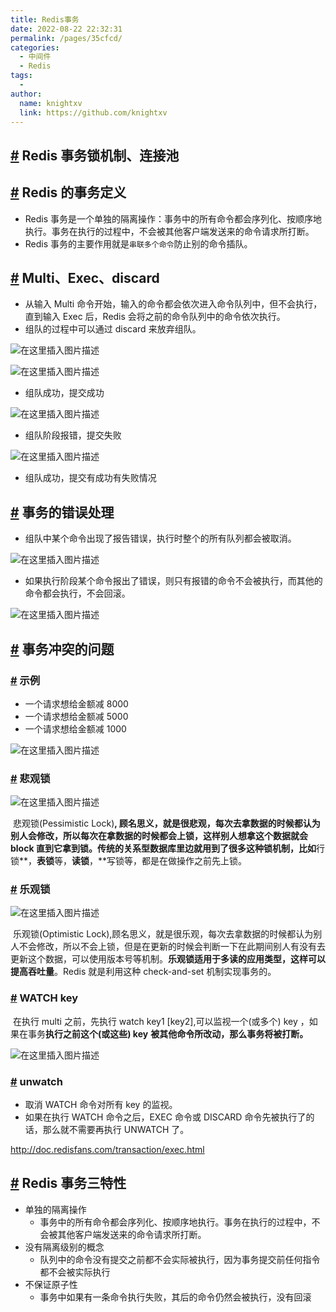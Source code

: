 ```yaml
---
title: Redis事务
date: 2022-08-22 22:32:31
permalink: /pages/35cfcd/
categories:
  - 中间件
  - Redis
tags:
  - 
author: 
  name: knightxv
  link: https://github.com/knightxv
---
```

## [#](redis事务锁机制、连接池) Redis 事务锁机制、连接池

## [#](#_redis的事务定义) Redis 的事务定义

-   Redis 事务是一个单独的隔离操作：事务中的所有命令都会序列化、按顺序地执行。事务在执行的过程中，不会被其他客户端发送来的命令请求所打断。
-   Redis 事务的主要作用就是`串联多个命令`防止别的命令插队。

## [#](#_multi、exec、discard) Multi、Exec、discard

-   从输入 Multi 命令开始，输入的命令都会依次进入命令队列中，但不会执行，直到输入 Exec 后，Redis 会将之前的命令队列中的命令依次执行。
-   组队的过程中可以通过 discard 来放弃组队。

![在这里插入图片描述](https://img-blog.csdnimg.cn/cc84ccecdb124abbadfa36844ea9290e.png?x-oss-process=image/watermark,type_d3F5LXplbmhlaQ,shadow_50,text_Q1NETiBAeGlhb3h1ZUB4dWUuY29t,size_12,color_FFFFFF,t_70,g_se,x_16)

![在这里插入图片描述](https://img-blog.csdnimg.cn/4ca8dcf6a7cc434c85345cb1727674e1.png)

-   组队成功，提交成功

![在这里插入图片描述](https://img-blog.csdnimg.cn/693cbc35090a42d9b9f8c6c116f20885.png)

-   组队阶段报错，提交失败

![在这里插入图片描述](https://img-blog.csdnimg.cn/965fcf60eb4e496aa8204feb2bb8cc6b.png?x-oss-process=image/watermark,type_d3F5LXplbmhlaQ,shadow_50,text_Q1NETiBAeGlhb3h1ZUB4dWUuY29t,size_10,color_FFFFFF,t_70,g_se,x_16)

-   组队成功，提交有成功有失败情况

## [#](#_事务的错误处理) 事务的错误处理

-   组队中某个命令出现了报告错误，执行时整个的所有队列都会被取消。

![在这里插入图片描述](https://img-blog.csdnimg.cn/0f016c82db9948e38e33448e5222a678.png?x-oss-process=image/watermark,type_d3F5LXplbmhlaQ,shadow_50,text_Q1NETiBAeGlhb3h1ZUB4dWUuY29t,size_12,color_FFFFFF,t_70,g_se,x_16)

-   如果执行阶段某个命令报出了错误，则只有报错的命令不会被执行，而其他的命令都会执行，不会回滚。

![在这里插入图片描述](https://img-blog.csdnimg.cn/a8a43273ae344efca39efaccb8ad75b9.png?x-oss-process=image/watermark,type_d3F5LXplbmhlaQ,shadow_50,text_Q1NETiBAeGlhb3h1ZUB4dWUuY29t,size_12,color_FFFFFF,t_70,g_se,x_16)

## [#](#_事务冲突的问题) 事务冲突的问题

### [#](#_示例) 示例

-   一个请求想给金额减 8000
-   一个请求想给金额减 5000
-   一个请求想给金额减 1000

![在这里插入图片描述](https://img-blog.csdnimg.cn/bd27150851f249a99312fb621d9c4db5.png)

### [#](#_悲观锁) 悲观锁

![在这里插入图片描述](https://img-blog.csdnimg.cn/0535daf2843f42ddb18ac96bbda06b0b.png)

​ 悲观锁(Pessimistic Lock)**, 顾名思义，就是很悲观，每次去拿数据的时候都认为别人会修改，所以每次在拿数据的时候都会上锁，这样别人想拿这个数据就会 block 直到它拿到锁。**传统的关系型数据库里边就用到了很多这种锁机制**，比如**行锁\*\*，**表锁**等，**读锁**，\*\*写锁等，都是在做操作之前先上锁。

### [#](#_乐观锁) 乐观锁

![在这里插入图片描述](https://img-blog.csdnimg.cn/d3c07af36f3146788075d762f88805b5.png)

​ 乐观锁(Optimistic Lock),顾名思义，就是很乐观，每次去拿数据的时候都认为别人不会修改，所以不会上锁，但是在更新的时候会判断一下在此期间别人有没有去更新这个数据，可以使用版本号等机制。**乐观锁适用于多读的应用类型，这样可以提高吞吐量**。Redis 就是利用这种 check-and-set 机制实现事务的。

### [#](#_watch-key) WATCH key

​ 在执行 multi 之前，先执行 watch key1 \[key2\],可以监视一个(或多个) key ，如果在事务**执行之前这个(或这些) key** **被其他命令所改动，那么事务将被打断。**

![在这里插入图片描述](https://img-blog.csdnimg.cn/22c8f119268442d5ad246baed5a51564.png)

### [#](#_unwatch) unwatch

-   取消 WATCH 命令对所有 key 的监视。
-   如果在执行 WATCH 命令之后，EXEC 命令或 DISCARD 命令先被执行了的话，那么就不需要再执行 UNWATCH 了。

http://doc.redisfans.com/transaction/exec.html

## [#](#_redis事务三特性) Redis 事务三特性

-   单独的隔离操作
    -   事务中的所有命令都会序列化、按顺序地执行。事务在执行的过程中，不会被其他客户端发送来的命令请求所打断。
-   没有隔离级别的概念
    -   队列中的命令没有提交之前都不会实际被执行，因为事务提交前任何指令都不会被实际执行
-   不保证原子性
    -   事务中如果有一条命令执行失败，其后的命令仍然会被执行，没有回滚
